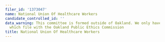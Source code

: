 ```yaml
---
filer_id: '1373047'
name: National Union Of Healthcare Workers
candidate_controlled_id: ''
data_warning: This committee is formed outside of Oakland. We only have data on committees
  which file with the Oakland Public Ethics Commission
title: National Union Of Healthcare Workers
---
```

